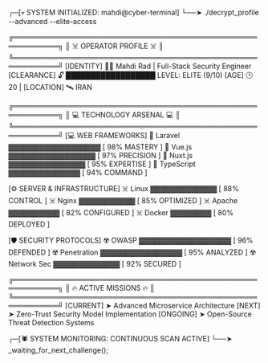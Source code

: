 ┌─[💀 SYSTEM INITIALIZED: mahdi@cyber-terminal]
└──➤ ./decrypt_profile --advanced --elite-access

╔═══════════════════════════════════════════════════════════╗
║                   ☠️ OPERATOR PROFILE ☠️                  ║
╚═══════════════════════════════════════════════════════════╝
[IDENTITY]   🧑‍💻 Mahdi Rad | Full-Stack Security Engineer
[CLEARANCE]  🔓 ██████████████████ LEVEL: ELITE (9/10)
[AGE]        🕒 20         | [LOCATION] 🛰️ IRAN

╔═══════════════════════════════════════════════════════════╗
║                  💻 TECHNOLOGY ARSENAL 💻                 ║
╚═══════════════════════════════════════════════════════════╝
[💻 WEB FRAMEWORKS]
  🔰 Laravel     ▓▓▓▓▓▓▓▓▓▓▓▓▓▓▓▓▓▓  [ 98% MASTERY ]
  🔰 Vue.js      ▓▓▓▓▓▓▓▓▓▓▓▓▓▓▓▓▓   [ 97% PRECISION ]
  🔰 Nuxt.js     ▓▓▓▓▓▓▓▓▓▓▓▓▓▓▓     [ 95% EXPERTISE ]
  🔰 TypeScript  ▓▓▓▓▓▓▓▓▓▓▓▓▓▓      [ 94% COMMAND ]

[⚙️ SERVER & INFRASTRUCTURE]
  ☠️ Linux       ▓▓▓▓▓▓▓▓▓▓▓▓▓       [ 88% CONTROL ]
  ☠️ Nginx       ▓▓▓▓▓▓▓▓▓▓▓         [ 85% OPTIMIZED ]
  ☠️ Apache      ▓▓▓▓▓▓▓▓▓▓          [ 82% CONFIGURED ]
  ☠️ Docker      ▓▓▓▓▓▓▓▓            [ 80% DEPLOYED ]

[🛡️ SECURITY PROTOCOLS]
  ☢️ OWASP       ▓▓▓▓▓▓▓▓▓▓▓▓▓▓▓▓▓▓  [ 96% DEFENDED ]
  ☢️ Penetration ▓▓▓▓▓▓▓▓▓▓▓▓▓▓▓▓    [ 95% ANALYZED ]
  ☢️ Network Sec ▓▓▓▓▓▓▓▓▓▓▓▓▓       [ 92% SECURED ]

╔═══════════════════════════════════════════════════════════╗
║                   🔥 ACTIVE MISSIONS 🔥                   ║
╚═══════════════════════════════════════════════════════════╝
[CURRENT] ➤ Advanced Microservice Architecture
[NEXT]    ➤ Zero-Trust Security Model Implementation
[ONGOING] ➤ Open-Source Threat Detection Systems

┌─[🕷️ SYSTEM MONITORING: CONTINUOUS SCAN ACTIVE]
└──➤ _waiting_for_next_challenge();
